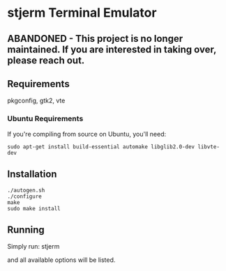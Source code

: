 # stjerm Terminal Emulator

## ABANDONED - This project is no longer maintained. If you are interested in taking over, please reach out.

## Requirements

pkgconfig, gtk2, vte

### Ubuntu Requirements

If you're compiling from source on Ubuntu, you'll need:

    sudo apt-get install build-essential automake libglib2.0-dev libvte-dev

## Installation

    ./autogen.sh
    ./configure
    make
    sudo make install


## Running

Simply run:
    stjerm

and all available options will be listed.
